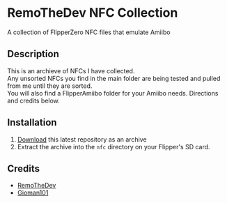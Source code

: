 # RemoTheDev NFC Collection

A collection of FlipperZero NFC files that emulate Amiibo


## Description

This is an archieve of NFCs I have collected. <br />
Any unsorted NFCs you find in the main folder are being tested and pulled from me until they are sorted. <br />
You will also find a FlipperAmiibo folder for your Amiibo needs. Directions and credits below.  <br />


## Installation

1. [Download](https://github.com/Gioman101/FlipperAmiibo/) this latest repository as an archive
2. Extract the archive into the `nfc` directory on your Flipper's SD card.


## Credits

- [RemoTheDev](https://remothe.dev)
- [Gioman101](https://github.com/Gioman101/FlipperAmiibo/)
